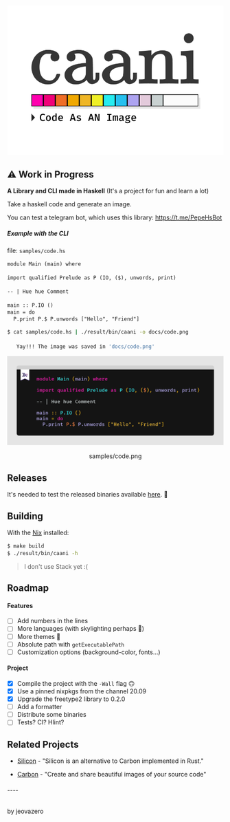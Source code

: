 <div align="center">
  <img src="docs/caani-v1.1.png" width="512"/>

</div>

## :warning: Work in Progress

**A Library and CLI made in Haskell** (It's a project for fun and learn a lot)

Take a haskell code and generate an image.

You can test a telegram bot, which uses this library: https://t.me/PepeHsBot

##### Example with the CLI

file: `samples/code.hs`

```
module Main (main) where

import qualified Prelude as P (IO, ($), unwords, print)

-- | Hue hue Comment

main :: P.IO ()
main = do
  P.print P.$ P.unwords ["Hello", "Friend"]
```

```sh
$ cat samples/code.hs | ./result/bin/caani -o docs/code.png

   Yay!!! The image was saved in 'docs/code.png'

```

<div align="center">
  <img src="docs/code.png">

  samples/code.png
</div>

## Releases

It's needed to test the released binaries available [here](https://github.com/jeovazero/caani/releases). :see_no_evil:

## Building

With the [Nix](https://nixos.org/) installed:

```sh
$ make build
$ ./result/bin/caani -h
```

> I don't use Stack yet :(

## Roadmap

#### Features

- [ ] Add numbers in the lines
- [ ] More languages (with skylighting perhaps 🤔)
- [ ] More themes 🎨
- [ ] Absolute path with `getExecutablePath`
- [ ] Customization options (background-color, fonts...)

#### Project

- [x] Compile the project with the `-Wall` flag 🙃
- [x] Use a pinned nixpkgs from the channel 20.09
- [x] Upgrade the freetype2 library to 0.2.0
- [ ] Add a formatter
- [ ] Distribute some binaries
- [ ] Tests? CI? Hlint?

## Related Projects

- [Silicon](https://github.com/Aloxaf/silicon) - "Silicon is an alternative to Carbon implemented in Rust."

- [Carbon](https://github.com/carbon-app/carbon) - "Create and share beautiful images of your source code"

###### ----

by jeovazero
